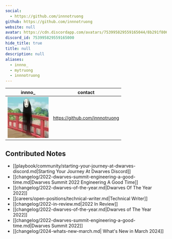 ```yaml
---
social: 
  - https://github.com/innnotruong
github: https://github.com/innnotruong
website: null
avatar: https://cdn.discordapp.com/avatars/753995829559165044/8b291f806142f1191cdaac2ae993a819
discord_id: 753995829559165000
hide_title: true
title: null
description: null
aliases: 
  - innno_
  - mytruong
  - innnotruong
---
```

<div class="profile"/>

| innno_                                                                                                     | contact                        |
| ---------------------------------------------------------------------------------------------------------- | ------------------------------ |
| ![](assets/innno__8b291f806142f1191cdaac2ae993a819.webp) | https://github.com/innnotruong |

## Contributed Notes
- [[playbook/community/starting-your-journey-at-dwarves-discord.md|Starting Your Journey At Dwarves Discord]]
- [[changelog/2022-dwarves-summit-engineering-a-good-time.md|Dwarves Summit 2022 Engineering A Good Time]]
- [[changelog/2022-dwarves-of-the-year.md|Dwarves Of The Year 2022]]
- [[careers/open-positions/technical-writer.md|Technical Writer]]
- [[changelog/2022-in-review.md|2022 In Review]]
- [[changelog/2022-dwarves-of-the-year.md|Dwarves of The Year 2022]]
- [[changelog/2022-dwarves-summit-engineering-a-good-time.md|Dwarves Summit 2022]]
- [[changelog/2024-whats-new-march.md| What's New in March 2024]]

